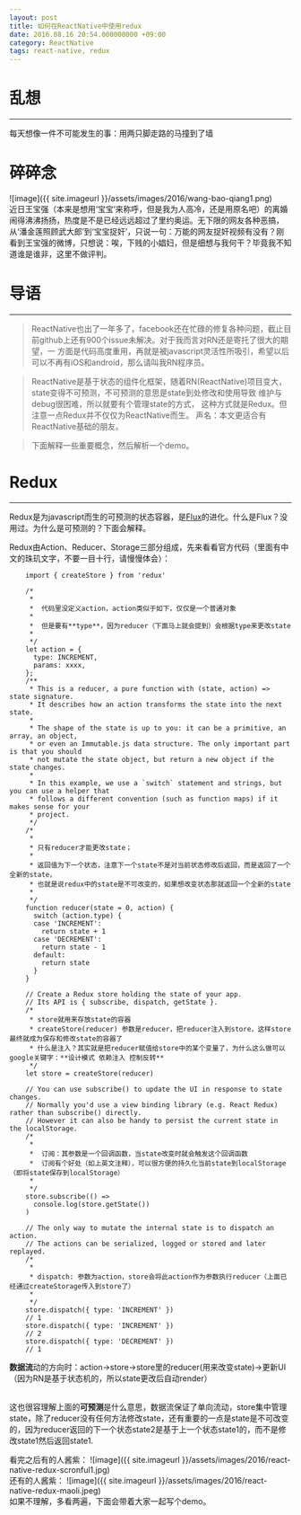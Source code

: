 ```yaml
---
layout: post
title: 如何在ReactNative中使用redux
date: 2016.08.16 20:54.000000000 +09:00
category: ReactNative 
tags: react-native, redux
---
```


# 乱想
- - -
每天想像一件不可能发生的事：用两只脚走路的马撞到了墙

# 碎碎念
![image]({{ site.imageurl }}/assets/images/2016/wang-bao-qiang1.png) <br/>
近日王宝强（本来是想用‘宝宝’来称呼，但是我为人高冷，还是用原名吧）的离婚闹得沸沸扬扬，热度是不是已经远远超过了里约奥运。无下限的网友各种恶搞，从‘潘金莲照顾武大郎’到‘宝宝捉奸’，只说一句：万能的网友捉奸视频有没有？刚看到王宝强的微博，只想说：唉，下贱的小娼妇，但是细想与我何干？毕竟我不知道谁是谁非，这里不做评判。

# 导语
- - -

> ReactNative也出了一年多了，facebook还在忙碌的修复各种问题，截止目前github上还有900个issue未解决。对于我而言对RN还是寄托了很大的期望，一
> 方面是代码高度重用，再就是被javascript灵活性所吸引，希望以后可以不再有iOS和android，那么请叫我RN程序员。

> ReactNative是基于状态的组件化框架，随着RN(ReactNative)项目变大，state变得不可预测，不可预测的意思是state到处修改和使用导致
> 维护与debug很困难，所以就要有个管理state的方式，
> 这种方式就是Redux。但注意一点Redux并不仅仅为ReactNative而生。
> 声名：本文更适合有ReactNative基础的朋友。

> 下面解释一些重要概念，然后解析一个demo。

# Redux
- - -

Redux是为javascript而生的可预测的状态容器，是[Flux](http://facebook.github.io/flux/)的进化。什么是Flux？没用过。为什么是可预测的？下面会解释。

Redux由Action、Reducer、Storage三部分组成，先来看看官方代码（里面有中文的珠玑文字，不要一目十行，请慢慢体会）：

```
    import { createStore } from 'redux'
    
    /*
     *
     *  代码里没定义action，action类似于如下，仅仅是一个普通对象
     *
     *  但是要有**type**，因为reducer（下面马上就会提到）会根据type来更改state
     *
     */
    let action = {
      type: INCREMENT,
      params: xxxx,
    };
    /**
     * This is a reducer, a pure function with (state, action) => state signature.
     * It describes how an action transforms the state into the next state.
     *
     * The shape of the state is up to you: it can be a primitive, an array, an object,
     * or even an Immutable.js data structure. The only important part is that you should
     * not mutate the state object, but return a new object if the state changes.
     *
     * In this example, we use a `switch` statement and strings, but you can use a helper that
     * follows a different convention (such as function maps) if it makes sense for your
     * project.
     */
    /*
     *
     * 只有reducer才能更改state；
     *
     * 返回值为下一个状态，注意下一个state不是对当前状态修改后返回，而是返回了一个全新的state，
     * 也就是说redux中的state是不可改变的，如果想改变状态那就返回一个全新的state
     *   
     */
    function reducer(state = 0, action) {
      switch (action.type) {
      case 'INCREMENT':
        return state + 1
      case 'DECREMENT':
        return state - 1
      default:
        return state
      }
    }
    
    // Create a Redux store holding the state of your app.
    // Its API is { subscribe, dispatch, getState }.
    /*
     * store就用来存放state的容器
     * createStore(reducer) 参数是reducer，把reducer注入到store，这样store最终就成为保存和修改state的容器了
     * 什么是注入？其实就是把reducer赋值给store中的某个变量了，为什么这么做可以google关键字：**设计模式 依赖注入 控制反转**
     */
    let store = createStore(reducer)
    
    // You can use subscribe() to update the UI in response to state changes.
    // Normally you'd use a view binding library (e.g. React Redux) rather than subscribe() directly.
    // However it can also be handy to persist the current state in the localStorage.
    /*
     *
     *  订阅：其参数是一个回调函数，当state改变时就会触发这个回调函数
     *  订阅有个好处（如上英文注释），可以很方便的持久化当前state到localStorage（即将state保存到localStorage）
     *
     */
    store.subscribe(() =>
      console.log(store.getState())
    )
    
    // The only way to mutate the internal state is to dispatch an action.
    // The actions can be serialized, logged or stored and later replayed.
    /*
     *
     * dispatch: 参数为action，store会将此action作为参数执行reducer（上面已经通过createStorage传入到store了）
     *
     */
    store.dispatch({ type: 'INCREMENT' })
    // 1
    store.dispatch({ type: 'INCREMENT' })
    // 2
    store.dispatch({ type: 'DECREMENT' })
    // 1
```
**数据流**动的方向时：action->store->store里的reducer(用来改变state)->更新UI（因为RN是基于状态机的，所以state更改后自动render）<br/><br/>

这也很容理解上面的**可预测**是什么意思，数据流保证了单向流动，store集中管理state，除了reducer没有任何方法修改state，还有重要的一点是state是不可改变的，因为reducer返回的下一个状态state2是基于上一个状态state1的，而不是修改state1然后返回state1.

看完之后有的人酱紫：
![image]({{ site.imageurl }}/assets/images/2016/react-native-redux-scronful1.jpg) <br/>
还有的人酱紫：
![image]({{ site.imageurl }}/assets/images/2016/react-native-redux-maoli.jpeg) <br/>
如果不理解，多看两遍，下面会带着大家一起写个demo。





